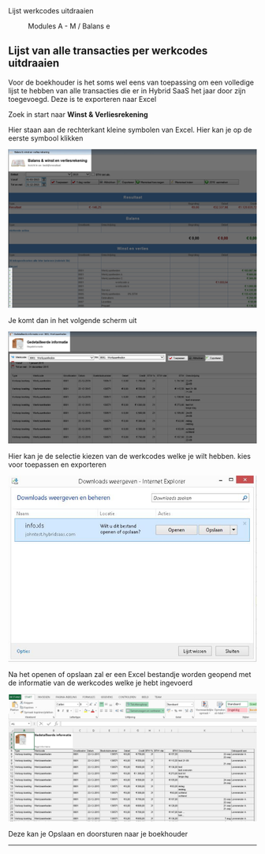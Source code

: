 <properties>
	<page>
		<title>Lijst werkcodes uitdraaien</title>
		<description>Lijst werkcodes uitdraaien</description>
	</page>
	<menu>
		<position>Modules A - M / Balans</position> 
		<title>Lijst werkcodes uitdraaien</title>
		<sort>e</sort>
	</menu>
</properties>

## Lijst van alle transacties per werkcodes uitdraaien  ##

<description>Voor de boekhouder is het soms wel eens van toepassing om een volledige lijst te hebben van alle transacties die er in Hybrid SaaS het jaar door zijn toegevoegd. Deze is te exporteren naar Excel </description>

Zoek in start naar **Winst & Verliesrekening**

Hier staan aan de rechterkant kleine symbolen van Excel.
Hier kan je op de eerste symbool klikken

![](images/1.jpg)

Je komt dan in het volgende scherm uit

![](images/2.jpg)

Hier kan je de selectie kiezen van de werkcodes welke je wilt hebben. kies voor toepassen en exporteren

![](images/3.jpg)

Na het openen of opslaan zal er een Excel bestandje worden geopend met de informatie van de werkcodes welke je hebt ingevoerd

![](images/4.jpg)

Deze kan je Opslaan en doorsturen naar je boekhouder

----------